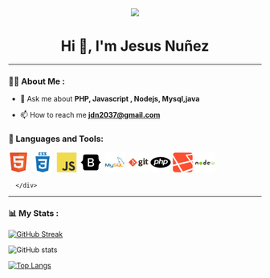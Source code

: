  <div id="header" align="center">
    <img src="https://media.giphy.com/media/scZPhLqaVOM1qG4lT9/giphy.gif" width="200" />
    <h1 align="center">Hi 👋, I'm Jesus Nuñez</h1>
</div>



---

### 👨‍💻 About Me :



- 💬 Ask me about **PHP,  Javascript , Nodejs, Mysql,java** 

- 📫 How to reach me **jdn2037@gmail.com**





<div align="left">
    <h3>🔨 Languages and Tools:</h3>
    <div>
        <img src="https://github.com/devicons/devicon/blob/master/icons/html5/html5-original.svg" title="HTML5" alt="HTML" width="40" height="40"/>&nbsp;
        <img src="https://github.com/devicons/devicon/blob/master/icons/css3/css3-plain-wordmark.svg"  title="CSS3" alt="CSS" width="40" height="40"/>&nbsp;
        <img src="https://github.com/devicons/devicon/blob/master/icons/javascript/javascript-original.svg" title="JavaScript" alt="JavaScript" width="40" height="40"/>&nbsp;
        <img src="https://github.com/devicons/devicon/blob/master/icons/bootstrap/bootstrap-plain.svg" title="Bootstrap" alt="Bootstrap" width="40" height="40"/>&nbsp;
        <img src="https://github.com/devicons/devicon/blob/master/icons/mysql/mysql-original-wordmark.svg" title="MySQL"  alt="MySQL" width="40" height="40"/>&nbsp;
        <img src="https://github.com/devicons/devicon/blob/master/icons/git/git-original-wordmark.svg" title="Git" **alt="Git" width="40" height="40"/>
        <img src="https://github.com/devicons/devicon/blob/master/icons/php/php-plain.svg" title="Git" **alt="Git" width="40" height="40"/>
        <img src="https://github.com/devicons/devicon/blob/master/icons/laravel/laravel-plain.svg" title="Git" **alt="Git" width="40" height="40"/>
        <img src="https://github.com/devicons/devicon/blob/master/icons/nodejs/nodejs-original-wordmark.svg" title="Git" **alt="Git" width="40" height="40"/>
         
      </div>
</div>

---

### 📊 My Stats :

[![GitHub Streak](http://github-readme-streak-stats.herokuapp.com?user=KDOE-117&theme=onedark)](https://git.io/streak-stats)

![GitHub stats](https://github-readme-stats.vercel.app/api?username=KDOE-117&show_icons=true&theme=radical)

[![Top Langs](https://github-readme-stats.vercel.app/api/top-langs/?username=KDOE-117&theme=tokyonight)](https://github.com/anuraghazra/github-readme-stats)
 

